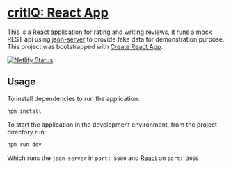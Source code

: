 # [critIQ: React App](https://critiq-react-app.netlify.app)

This is a [React](https://reactjs.org/docs/getting-started.html#try-react) application for rating
and writing reviews, it runs a mock REST api using [json-server](https://www.npmjs.com/package/json-server) to provide fake
data for demonstration purpose. This project was bootstrapped with [Create React App](https://github.com/facebook/create-react-app).

[![Netlify Status](https://api.netlify.com/api/v1/badges/33351f97-a8a9-485d-9276-297b36cecf2d/deploy-status)](https://app.netlify.com/sites/critiq-react-app/deploys)

## Usage

To install dependencies to run the application:

```bash
npm install
```

To start the application in the development environment, from the project directory run:

```bash
npm run dev
```

Which runs the `json-server` in `port: 5000` and [React](https://reactjs.org/docs/getting-started.html#try-react) on `port: 3000`





